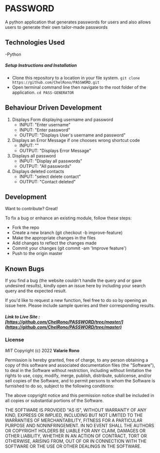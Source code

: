 # PASSWORD

A python application that generates passwords for users and also allows users to generate their own tailor-made passwords



## Technologies Used

-Python


##### Setup Instructions and Installation

- Clone this repository to a location in your file system. `git clone https://github.com/ChelRono/PASSWORD.git`
- Open terminal command line then navigate to the root folder of the application. `cd PASS-GENERATOR`



## Behaviour Driven Development

1. Displays Form displaying username and password
   - INPUT: "Enter username"
   - INPUT: "Enter password"
   - OUTPUT: "Displays User's username and password"
2. Displays an Error Message if one chooses wrong shortcut code
   - INPUT: ""
   - OUTPUT: "Displays Error Message"
3. Displays all password
   - INPUT: "Display all passwords" 
   - OUTPUT: "All passwords"
4. Displays deleted contacts
   - INPUT: "select delete contact" 
   - OUTPUT: "Contact deleted"

## Development

Want to contribute? Great!

To fix a bug or enhance an existing module, follow these steps:
- Fork the repo
- Create a new branch (git checkout -b improve-feature)
- Make the appropriate changes in the files
- Add changes to reflect the changes made
- Commit your changes (git commit -am 'Improve feature')
- Push to the origin master


## Known Bugs

If you find a bug (the website couldn't handle the query and or gave undesired results), kindly open an issue here by including your search query and the expected result.

If you'd like to request a new function, feel free to do so by opening an issue here. Please include sample queries and their corresponding results.


##### Link to Live Site : [https://github.com/ChelRono/PASSWORD/tree/master/](https://github.com/ChelRono/PASSWORD/tree/master)

### License

*MIT*
Copyright (c) 2022 **Valarie Rono**

Permission is hereby granted, free of charge, to any person obtaining a copy of this software and associated documentation files (the "Software"), to deal in the Software without restriction, including without limitation the rights to use, copy, modify, merge, publish, distribute, sublicense, and/or sell copies of the Software, and to permit persons to whom the Software is furnished to do so, subject to the following conditions:

The above copyright notice and this permission notice shall be included in all copies or substantial portions of the Software.

THE SOFTWARE IS PROVIDED "AS IS", WITHOUT WARRANTY OF ANY KIND, EXPRESS OR IMPLIED, INCLUDING BUT NOT LIMITED TO THE WARRANTIES OF MERCHANTABILITY, FITNESS FOR A PARTICULAR PURPOSE AND NONINFRINGEMENT. IN NO EVENT SHALL THE AUTHORS OR COPYRIGHT HOLDERS BE LIABLE FOR ANY CLAIM, DAMAGES OR OTHER LIABILITY, WHETHER IN AN ACTION OF CONTRACT, TORT OR OTHERWISE, ARISING FROM, OUT OF OR IN CONNECTION WITH THE SOFTWARE OR THE USE OR OTHER DEALINGS IN THE SOFTWARE.